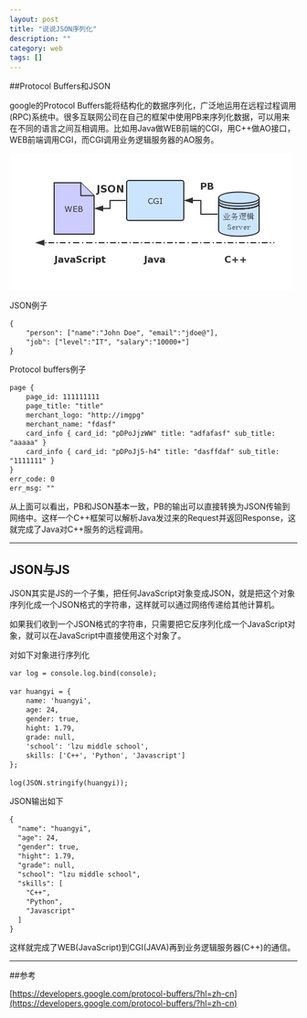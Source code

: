 ```yaml
---
layout: post
title: "说说JSON序列化"
description: ""
category: web
tags: []
---
```


##Protocol Buffers和JSON

google的Protocol Buffers能将结构化的数据序列化，广泛地运用在远程过程调用(RPC)系统中。很多互联网公司在自己的框架中使用PB来序列化数据，可以用来在不同的语言之间互相调用。比如用Java做WEB前端的CGI，用C++做AO接口，WEB前端调用CGI，而CGI调用业务逻辑服务器的AO服务。

![](/assets/images/json-1.png)

JSON例子

```
{
    "person": ["name":"John Doe", "email":"jdoe@"],
    "job": ["level":"IT", "salary":"10000+"]
}
```

Protocol buffers例子

```
page { 
    page_id: 111111111 
    page_title: "title" 
    merchant_logo: "http://imgpg" 
    merchant_name: "fdasf" 
    card_info { card_id: "pDPoJjzWW" title: "adfafasf" sub_title: "aaaaa" } 
    card_info { card_id: "pDPoJj5-h4" title: "dasffdaf" sub_title: "1111111" } 
} 
err_code: 0 
err_msg: ""
```
从上面可以看出，PB和JSON基本一致，PB的输出可以直接转换为JSON传输到网络中。这样一个C++框架可以解析Java发过来的Request并返回Response，这就完成了Java对C++服务的远程调用。

---------------------------------------

## JSON与JS

JSON其实是JS的一个子集，把任何JavaScript对象变成JSON，就是把这个对象序列化成一个JSON格式的字符串，这样就可以通过网络传递给其他计算机。

如果我们收到一个JSON格式的字符串，只需要把它反序列化成一个JavaScript对象，就可以在JavaScript中直接使用这个对象了。

对如下对象进行序列化

```
var log = console.log.bind(console);

var huangyi = {
    name: 'huangyi',
    age: 24,
    gender: true,
    hight: 1.79,
    grade: null,
    'school': 'lzu middle school',
    skills: ['C++', 'Python', 'Javascript']
};

log(JSON.stringify(huangyi));
```

JSON输出如下

```
{
  "name": "huangyi",
  "age": 24,
  "gender": true,
  "hight": 1.79,
  "grade": null,
  "school": "lzu middle school",
  "skills": [
    "C++",
    "Python",
    "Javascript"
  ]
}
```

这样就完成了WEB(JavaScript)到CGI(JAVA)再到业务逻辑服务器(C++)的通信。

-----------------------------------------------------------------------

##参考

[https://developers.google.com/protocol-buffers/?hl=zh-cn](https://developers.google.com/protocol-buffers/?hl=zh-cn)
